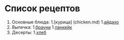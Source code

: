 # Список рецептов

1. Основные блюда:
   1.[курица] (chicken.md)
   1.[айдахо](potato.md)
1. Выпечка:
   1.[брауни](brownie.md)
   1.[панкейк](banana.md)
1. Десерты:
   1.[хлеб](banana_bread.md)

